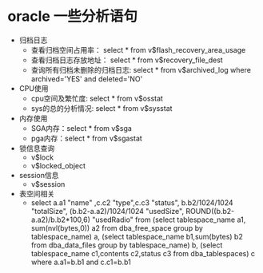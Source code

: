 # oracle 一些分析语句

- 归档日志
    - 查看归档空间占用率： select * from v$flash_recovery_area_usage
    - 查看归档日志存放地址： select * from v$recovery_file_dest
    - 查询所有归档未删除的归档日志: select * from v$archived_log where archived='YES' and deleted='NO'
- CPU使用
    - cpu空间及繁忙度: select * from v$osstat
    - sys的总的分析情况: select * from v$sysstat
- 内存使用
    - SGA内存：select * from v$sga
    - pga内存：select * from v$sgastat
- 锁信息查询
    - v$lock
    - v$locked_object
- session信息
    - v$session
- 表空间相关
    - select a.a1 "name" ,c.c2 "type",c.c3 "status", b.b2/1024/1024 "totalSize", (b.b2-a.a2)/1024/1024 "usedSize", ROUND((b.b2-a.a2)/b.b2*100,6) "usedRadio" from  (select tablespace_name a1, sum(nvl(bytes,0)) a2 from dba_free_space group by tablespace_name) a, (select tablespace_name b1,sum(bytes) b2 from dba_data_files group by tablespace_name) b, (select tablespace_name c1,contents c2,status c3 from dba_tablespaces) c where a.a1=b.b1 and c.c1=b.b1
